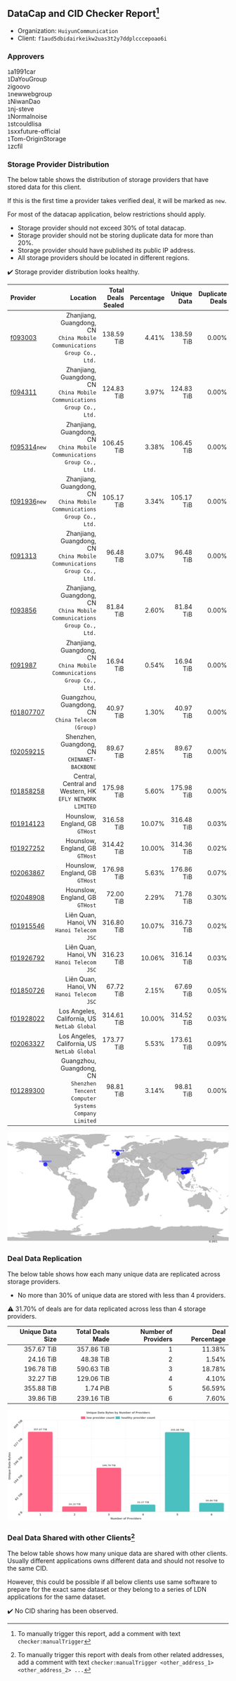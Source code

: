 ## DataCap and CID Checker Report[^1]
 - Organization: `HuiyunCommunication`
 - Client: `f1aud5dbidairkeikw2uas3t2y7ddplcccepoao6i`
### Approvers
`1`a1991car<br/>`1`DaYouGroup<br/>`2`igoovo<br/>`1`newwebgroup<br/>`1`NiwanDao<br/>`1`nj-steve<br/>`1`Normalnoise<br/>`1`stcouldlisa<br/>`1`sxxfuture-official<br/>`1`Tom-OriginStorage<br/>`1`zcfil

### Storage Provider Distribution
The below table shows the distribution of storage providers that have stored data for this client.

If this is the first time a provider takes verified deal, it will be marked as `new`.

For most of the datacap application, below restrictions should apply.
 - Storage provider should not exceed 30% of total datacap.
 - Storage provider should not be storing duplicate data for more than 20%.
 - Storage provider should have published its public IP address.
 - All storage providers should be located in different regions.

✔️ Storage provider distribution looks healthy.

| Provider                                                |                                                                         Location | Total Deals Sealed | Percentage | Unique Data | Duplicate Deals |
| :------------------------------------------------------ | -------------------------------------------------------------------------------: | -----------------: | ---------: | ----------: | --------------: |
| [f093003](https://filfox.info/en/address/f093003)       |       Zhanjiang, Guangdong, CN<br/>`China Mobile Communications Group Co., Ltd.` |         138.59 TiB |      4.41% |  138.59 TiB |           0.00% |
| [f094311](https://filfox.info/en/address/f094311)       |       Zhanjiang, Guangdong, CN<br/>`China Mobile Communications Group Co., Ltd.` |         124.83 TiB |      3.97% |  124.83 TiB |           0.00% |
| [f095314](https://filfox.info/en/address/f095314)`new`  |       Zhanjiang, Guangdong, CN<br/>`China Mobile Communications Group Co., Ltd.` |         106.45 TiB |      3.38% |  106.45 TiB |           0.00% |
| [f091936](https://filfox.info/en/address/f091936)`new`  |       Zhanjiang, Guangdong, CN<br/>`China Mobile Communications Group Co., Ltd.` |         105.17 TiB |      3.34% |  105.17 TiB |           0.00% |
| [f091313](https://filfox.info/en/address/f091313)       |       Zhanjiang, Guangdong, CN<br/>`China Mobile Communications Group Co., Ltd.` |          96.48 TiB |      3.07% |   96.48 TiB |           0.00% |
| [f093856](https://filfox.info/en/address/f093856)       |       Zhanjiang, Guangdong, CN<br/>`China Mobile Communications Group Co., Ltd.` |          81.84 TiB |      2.60% |   81.84 TiB |           0.00% |
| [f091987](https://filfox.info/en/address/f091987)       |       Zhanjiang, Guangdong, CN<br/>`China Mobile Communications Group Co., Ltd.` |          16.94 TiB |      0.54% |   16.94 TiB |           0.00% |
| [f01807707](https://filfox.info/en/address/f01807707)   |                             Guangzhou, Guangdong, CN<br/>`China Telecom (Group)` |          40.97 TiB |      1.30% |   40.97 TiB |           0.00% |
| [f02059215](https://filfox.info/en/address/f02059215)   |                                  Shenzhen, Guangdong, CN<br/>`CHINANET-BACKBONE` |          89.67 TiB |      2.85% |   89.67 TiB |           0.00% |
| [f01858258](https://filfox.info/en/address/f01858258)   |                      Central, Central and Western, HK<br/>`EFLY NETWORK LIMITED` |         175.98 TiB |      5.60% |  175.98 TiB |           0.00% |
| [f01914123](https://filfox.info/en/address/f01914123)   |                                               Hounslow, England, GB<br/>`GTHost` |         316.58 TiB |     10.07% |  316.48 TiB |           0.03% |
| [f01927252](https://filfox.info/en/address/f01927252)   |                                               Hounslow, England, GB<br/>`GTHost` |         314.42 TiB |     10.00% |  314.36 TiB |           0.02% |
| [f02063867](https://filfox.info/en/address/f02063867)   |                                               Hounslow, England, GB<br/>`GTHost` |         176.98 TiB |      5.63% |  176.86 TiB |           0.07% |
| [f02048908](https://filfox.info/en/address/f02048908)   |                                               Hounslow, England, GB<br/>`GTHost` |          72.00 TiB |      2.29% |   71.78 TiB |           0.30% |
| [f01915546](https://filfox.info/en/address/f01915546)   |                                     Liên Quan, Hanoi, VN<br/>`Hanoi Telecom JSC` |         316.80 TiB |     10.07% |  316.73 TiB |           0.02% |
| [f01926792](https://filfox.info/en/address/f01926792)   |                                     Liên Quan, Hanoi, VN<br/>`Hanoi Telecom JSC` |         316.23 TiB |     10.06% |  316.14 TiB |           0.03% |
| [f01850726](https://filfox.info/en/address/f01850726)   |                                     Liên Quan, Hanoi, VN<br/>`Hanoi Telecom JSC` |          67.72 TiB |      2.15% |   67.69 TiB |           0.05% |
| [f01928022](https://filfox.info/en/address/f01928022)   |                                  Los Angeles, California, US<br/>`NetLab Global` |         314.61 TiB |     10.00% |  314.52 TiB |           0.03% |
| [f02063327](https://filfox.info/en/address/f02063327)   |                                  Los Angeles, California, US<br/>`NetLab Global` |         173.77 TiB |      5.53% |  173.61 TiB |           0.09% |
| [f01289300](https://filfox.info/en/address/f01289300)   | Guangzhou, Guangdong, CN<br/>`Shenzhen Tencent Computer Systems Company Limited` |          98.81 TiB |      3.14% |   98.81 TiB |           0.00% |

<img src="https://raw.githubusercontent.com/data-preservation-programs/filplus-checker-assets/main/filecoin-project/filecoin-plus-large-datasets/issues/1457/1685505221435.png"/>

### Deal Data Replication
The below table shows how each many unique data are replicated across storage providers.

- No more than 30% of unique data are stored with less than 4 providers.

⚠️ 31.70% of deals are for data replicated across less than 4 storage providers.

| Unique Data Size | Total Deals Made | Number of Providers | Deal Percentage |
| ---------------: | ---------------: | ------------------: | --------------: |
|       357.67 TiB |       357.86 TiB |                   1 |          11.38% |
|        24.16 TiB |        48.38 TiB |                   2 |           1.54% |
|       196.78 TiB |       590.63 TiB |                   3 |          18.78% |
|        32.27 TiB |       129.06 TiB |                   4 |           4.10% |
|       355.88 TiB |         1.74 PiB |                   5 |          56.59% |
|        39.86 TiB |       239.16 TiB |                   6 |           7.60% |

<img src="https://raw.githubusercontent.com/data-preservation-programs/filplus-checker-assets/main/filecoin-project/filecoin-plus-large-datasets/issues/1457/1685505222044.png"/>

### Deal Data Shared with other Clients[^3]
The below table shows how many unique data are shared with other clients.
Usually different applications owns different data and should not resolve to the same CID.

However, this could be possible if all below clients use same software to prepare for the exact same dataset or they belong to a series of LDN applications for the same dataset.

✔️ No CID sharing has been observed.

[^1]: To manually trigger this report, add a comment with text `checker:manualTrigger`

[^2]: Deals from those addresses are combined into this report as they are specified with `checker:manualTrigger`

[^3]: To manually trigger this report with deals from other related addresses, add a comment with text `checker:manualTrigger <other_address_1> <other_address_2> ...`
